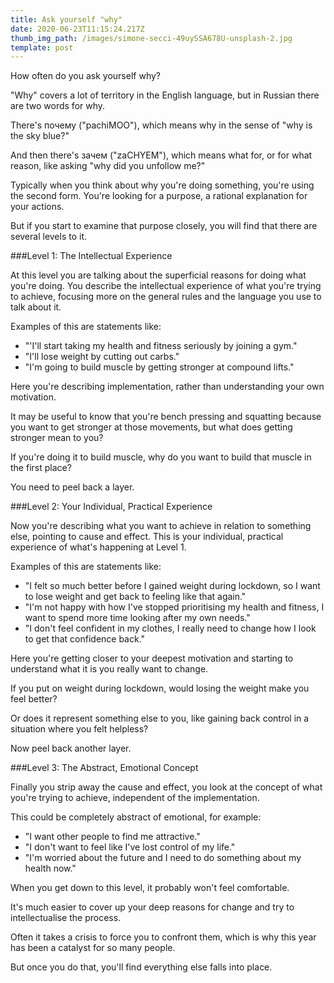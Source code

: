 ```yaml
---
title: Ask yourself "why"
date: 2020-06-23T11:15:24.217Z
thumb_img_path: /images/simone-secci-49uySSA678U-unsplash-2.jpg
template: post
---
```

How often do you ask yourself why?

"Why" covers a lot of territory in the English language, but in Russian there are two words for why.

There's почему ("pachiMOO"), which means why in the sense of "why is the sky blue?"

And then there's зачем ("zaCHYEM"), which means what for, or for what reason, like asking "why did you unfollow me?"

Typically when you think about why you're doing something, you're using the second form. You're looking for a purpose, a rational explanation for your actions.

But if you start to examine that purpose closely, you will find that there are several levels to it.

###Level 1: The Intellectual Experience

At this level you are talking about the superficial reasons for doing what you're doing. You describe the intellectual experience of what you're trying to achieve, focusing more on the general rules and the language you use to talk about it.

Examples of this are statements like:

- "'I'll start taking my health and fitness seriously by joining a gym."
- "I'll lose weight by cutting out carbs."
- "I'm going to build muscle by getting stronger at compound lifts."

Here you're describing implementation, rather than understanding your own motivation.

It may be useful to know that you're bench pressing and squatting because you want to get stronger at those movements, but what does getting stronger mean to you?

If you're doing it to build muscle, why do you want to build that muscle in the first place?

You need to peel back a layer.

###Level 2: Your Individual, Practical Experience

Now you're describing what you want to achieve in relation to something else, pointing to cause and effect. This is your individual, practical experience of what's happening at Level 1.

Examples of this are statements like:

- "I felt so much better before I gained weight during lockdown, so I want to lose weight and get back to feeling like that again."
- "I'm not happy with how I've stopped prioritising my health and fitness, I want to spend more time looking after my own needs."
- "I don't feel confident in my clothes, I really need to change how I look to get that confidence back."

Here you're getting closer to your deepest motivation and starting to understand what it is you really want to change.

If you put on weight during lockdown, would losing the weight make you feel better?

Or does it represent something else to you, like gaining back control in a situation where you felt helpless?

Now peel back another layer.

###Level 3: The Abstract, Emotional Concept

Finally you strip away the cause and effect, you look at the concept of what you're trying to achieve, independent of the implementation.

This could be completely abstract of emotional, for example:

- "I want other people to find me attractive."
- "I don't want to feel like I've lost control of my life."
- "I'm worried about the future and I need to do something about my health now."

When you get down to this level, it probably won't feel comfortable.

It's much easier to cover up your deep reasons for change and try to intellectualise the process.

Often it takes a crisis to force you to confront them, which is why this year has been a catalyst for so many people.

But once you do that, you'll find everything else falls into place.
